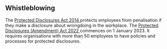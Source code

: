 ##  Whistleblowing

The [ Protected Disclosures Act 2014
](http://www.irishstatutebook.ie/2014/en/act/pub/0014/index.html) protects
employees from penalisation if they make a disclosure about wrongdoing in the
workplace. The [ Protected Disclosures (Amendment) Act 2022
](https://www.irishstatutebook.ie/eli/2022/act/27/enacted/en/html) commences
on 1 January 2023. It requires organisations with more than 50 employees to
have policies and processes for protected disclosures.
